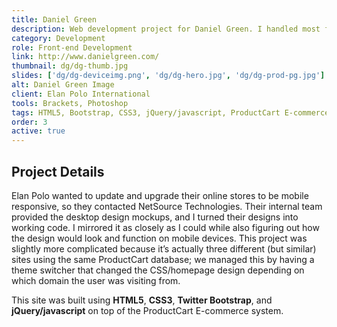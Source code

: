 ```yaml
---
title: Daniel Green
description: Web development project for Daniel Green. I handled most front-end development tasks using HTML5, Bootstrap, CSS3, jQuery/javascript, ProductCart E-commerce System.
category: Development
role: Front-end Development
link: http://www.danielgreen.com/
thumbnail: dg/dg-thumb.jpg
slides: ['dg/dg-deviceimg.png', 'dg/dg-hero.jpg', 'dg/dg-prod-pg.jpg']
alt: Daniel Green Image
client: Elan Polo International
tools: Brackets, Photoshop
tags: HTML5, Bootstrap, CSS3, jQuery/javascript, ProductCart E-commerce System
order: 3
active: true
---
```


## Project Details

Elan Polo wanted to update and upgrade their online stores to be mobile responsive, so they contacted NetSource Technologies. Their internal team provided the desktop design mockups, and I turned their designs into working code. I mirrored it as closely as I could while also figuring out how the design would look and function on mobile devices. This project was slightly more complicated because it’s actually three different (but similar) sites using the same ProductCart database; we managed this by having a theme switcher that changed the CSS/homepage design depending on which domain the user was visiting from.

This site was built using **HTML5**, **CSS3**, **Twitter Bootstrap**, and **jQuery/javascript** on top of the ProductCart E-commerce system.